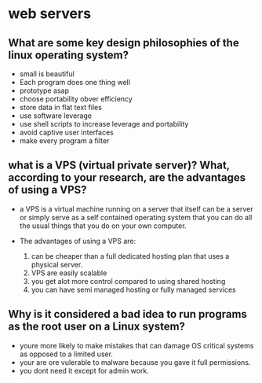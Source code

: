 # web servers 

## What are some key design philosophies of the linux operating system?
  * small is beautiful 
  * Each program does one thing well
  * prototype asap
  * choose portability obver efficiency 
  * store data in flat text files 
  * use software leverage 
  * use shell scripts to increase leverage and portability
  * avoid captive user interfaces
  * make every program a filter

## what is a VPS (virtual private server)? What, according to your research, are the advantages of using a VPS?
  
  * a VPS is a virtual machine running on a server that itself can be a server or simply serve as a self contained operating system that you can do all the usual things that you do on your own computer.  

  * The advantages of using a VPS are:
  	   1. can be cheaper than a full dedicated hosting    plan that uses a physical server. 
  	   2. VPS are easily scalable 
  	   3. you get alot more control compared to using shared hosting 
  	   4. you can have semi managed hosting or fully managed services 

## Why is it considered a bad idea to run programs as the root user on a Linux system?
   * youre more likely to make mistakes that can damage OS critical systems as opposed to a limited user.  
   * your are ore vulerable to malware because you gave it full permissions.      
   * you dont need it except for admin work.
